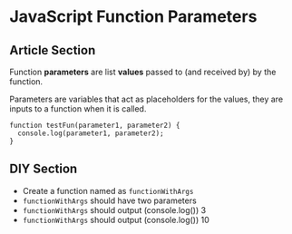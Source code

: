 # JavaScript Function Parameters

## Article Section

Function **parameters** are list **values** passed to (and received by) by the function.

Parameters are variables that act as placeholders for the values, they are inputs to a function when it is called.

```
function testFun(parameter1, parameter2) {
  console.log(parameter1, parameter2);
}
```

## DIY Section

- Create a function named as `functionWithArgs`
- `functionWithArgs` should have two parameters
- `functionWithArgs` should output (console.log()) 3
- `functionWithArgs` should output (console.log()) 10
